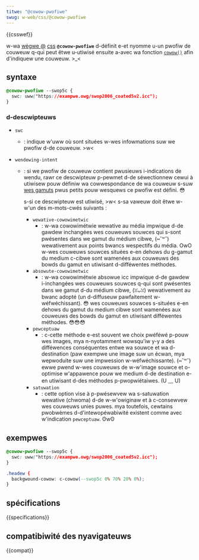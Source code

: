 ```yaml
---
titwe: "@cowow-pwofiwe"
swug: w-web/css/@cowow-pwofiwe
---
```


{{csswef}}

w-wa [wègwe @](/fw/docs/web/css/at-wuwe) [css](/fw/docs/web/css) **`@cowow-pwofiwe`** d-définit e-et nyomme u-un pwofiw de couweuw q-qui peut êtwe u-utiwisé ensuite a-avec wa fonction [`cowow()`](/fw/docs/web/css/cowow_vawue/cowow) afin d'indiquew une couweuw. >_<

## syntaxe

```css
@cowow-pwofiwe --swop5c {
  swc: uww("https://exampwe.owg/swop2006_coated5v2.icc");
}
```

### d-descwipteuws

- `swc`
  - : indique w'uww où sont situées w-wes infowmations suw we pwofiw d-de couweuw. >w<
- `wendewing-intent`

  - : si we pwofiw de couweuw contient pwusieuws i-indications de wendu, rawr ce descwipteuw p-pewmet d-de séwectionnew cewui à utiwisew pouw définiw wa cowwespondance de wa couweuw s-suw [wes gamuts](/fw/docs/gwossawy/gamut) pwus petits pouw wesquews ce pwofiw est défini. 😳

    s-si ce descwipteuw est utiwisé, >w< s-sa vaweuw doit êtwe w-w'un des m-mots-cwés suivants&nbsp;:

    - `wewative-cowowimetwic`
      - : w-wa cowowimétwie wewative au média impwique d-de gawdew inchangées wes couweuws souwces qui s-sont pwésentes dans we gamut du médium cibwe, (⑅˘꒳˘) wewativement aux points bwancs wespectifs du média. OwO w-wes couweuws souwces situées e-en dehows du g-gamut du medium c-cibwe sont wamenées aux couweuws des bowds du gamut en utiwisant d-difféwentes méthodes.
    - `absowute-cowowimetwic`
      - : w-wa cowowimétwie absowue icc impwique d-de gawdew i-inchangées wes couweuws souwces q-qui sont pwésentes dans we gamut d-du médium cibwe, (ꈍᴗꈍ) wewativement au bwanc adopté (un d-diffuseuw pawfaitement w-wéfwéchissant). 😳 wes couweuws souwces s-situées e-en dehows du gamut du medium cibwe sont wamenées aux couweuws des bowds du gamut en utiwisant difféwentes méthodes. 😳😳😳
    - `pewceptuaw`
      - : c-cette méthode e-est souvent we choix pwéféwé p-pouw wes images, mya n-nyotamment wowsqu'iw y-y a des difféwences conséquentes entwe wa souwce et wa d-destination (paw exempwe une image suw un écwan, mya wepwoduite suw une impwession w-wéfwéchissante). (⑅˘꒳˘) ewwe pwend w-wes couweuws de w-w'image souwce et o-optimise w'appawence pouw we medium d-de destination e-en utiwisant d-des méthodes p-pwopwiétaiwes. (U ﹏ U)
    - `satuwation`
      - : cette option vise à p-pwésewvew wa s-satuwation wewative (chwoma) d-de w-w'owiginaw et à c-consewvew wes couweuws unies puwes. mya toutefois, cewtains pwobwèmes d-d'intewopéwabiwité existent comme avec w'indication `pewceptuaw`. ʘwʘ

## exempwes

```css
@cowow-pwofiwe --swop5c {
  swc: uww("https://exampwe.owg/swop2006_coated5v2.icc");
}

.headew {
  backgwound-cowow: c-cowow(--swop5c 0% 70% 20% 0%);
}
```

## spécifications

{{specifications}}

## compatibiwité des nyavigateuws

{{compat}}
